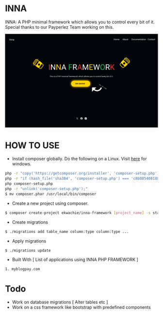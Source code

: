 # INNA

INNA: A PHP minimal framework which allows you to control every bit of it. Special thanks to our Payperlez Team working on this.

![Screenshot][def]

[def]: screenshot.png

# HOW TO USE

- Install composer globally. Do the following on a Linux. Visit [here](https://getcomposer.org/doc/00-intro.md) for windows.

```bash
php -r "copy('https://getcomposer.org/installer', 'composer-setup.php');"
php -r "if (hash_file('sha384', 'composer-setup.php') === 'c8b085408188070d5f52bcfe4ecfbee5f727afa458b2573b8eaaf77b3419b0bf2768dc67c86944da1544f06fa544fd47') { echo 'Installer verified'.PHP_EOL; } else { echo 'Installer corrupt'.PHP_EOL; unlink('composer-setup.php'); exit(1); }"
php composer-setup.php
php -r "unlink('composer-setup.php');"
$ mv composer.phar /usr/local/bin/composer
```

- Create a new project using composer.

```bash
$ composer create-project ekwachie/inna-framework [project_name] -s stable
```

- Create migrations

```bash
$ ./migrations add table_name column:type column:type ...
```

- Apply migrations

```bash
$ ./migrations update
```

- Built With [ List of applications using INNA PHP FRAMEWORK ]
```bash
1. myblogpay.com
```

# Todo
- Work on database migrations [ Alter tables etc ]
- Work on a css framework like bootstrap with predefined components
